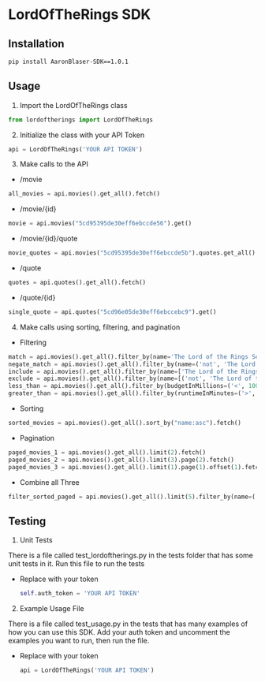 # LordOfTheRings SDK

## Installation

```bash
pip install AaronBlaser-SDK==1.0.1
```

## Usage

1. Import the LordOfTheRings class

```python
from lordoftherings import LordOfTheRings
```

2. Initialize the class with your API Token

```python
api = LordOfTheRings('YOUR API TOKEN')
```

3. Make calls to the API

- /movie
```python
all_movies = api.movies().get_all().fetch()
```
- /movie/{id}
```python
movie = api.movies("5cd95395de30eff6ebccde56").get()
```
- /movie/{id}/quote
```python
movie_quotes = api.movies("5cd95395de30eff6ebccde5b").quotes.get_all().fetch()
```
- /quote
```python
quotes = api.quotes().get_all().fetch()
```
- /quote/{id}
```python
single_quote = api.quotes("5cd96e05de30eff6ebccebc9").get()
```

4. Make calls using sorting, filtering, and pagination

- Filtering
```python
match = api.movies().get_all().filter_by(name='The Lord of the Rings Series').fetch() 
negate_match = api.movies().get_all().filter_by(name=('not', 'The Lord of the Rings Series')).fetch() 
include = api.movies().get_all().filter_by(name=['The Lord of the Rings Series', 'The Desolation of Smaug']).fetch()
exclude = api.movies().get_all().filter_by(name=[('not', 'The Lord of the Rings Series'), ('not', 'The Desolation of Smaug')]).fetch()
less_than = api.movies().get_all().filter_by(budgetInMillions=('<', 100)).fetch() 
greater_than = api.movies().get_all().filter_by(runtimeInMinutes=('>', 160)).fetch()
```

- Sorting
```python
sorted_movies = api.movies().get_all().sort_by("name:asc").fetch()
```

- Pagination
```python
paged_movies_1 = api.movies().get_all().limit(2).fetch()
paged_movies_2 = api.movies().get_all().limit(3).page(2).fetch()
paged_movies_3 = api.movies().get_all().limit(1).page(1).offset(1).fetch()
```

- Combine all Three
```python
filter_sorted_paged = api.movies().get_all().limit(5).filter_by(name=('not', 'The Lord of the Rings Series')).sort_by('name:asc').fetch()
```

## Testing

1. Unit Tests

There is a file called test_lordoftherings.py in the tests folder that has some unit tests in it. Run this file to run the tests

- Replace with your token
    ```python
    self.auth_token = 'YOUR API TOKEN'
    ```

2. Example Usage File

There is a file called test_usage.py in the tests that has many examples of how you can use this SDK. Add your auth token and uncomment
the examples you want to run, then run the file.

- Replace with your token
    ```python
    api = LordOfTheRings('YOUR API TOKEN')
    ```



